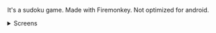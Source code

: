 It's a sudoku game. Made with Firemonkey. Not optimized for android.

<details>
  <summary>Screens</summary>
  
![sudoku1](https://user-images.githubusercontent.com/43500333/174617915-20d1eacd-2681-4bf8-ad45-2c2c7ae73d15.jpg)
  
![sudoku2](https://user-images.githubusercontent.com/43500333/174617923-773e2d02-cd40-4f40-abb6-2111cdd757d8.jpg)
  
</details>
